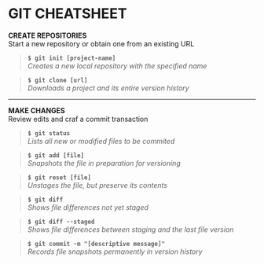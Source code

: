 GIT CHEATSHEET 
====

**CREATE REPOSITORIES**  
Start a new repository or obtain one from an existing URL

> **`$ git init [project-name]`**  
*Creates a new local repository with the specified name*

> **`$ git clone [url]`**  
*Downloads a project and its entire version history*  

---

**MAKE CHANGES**  
Review edits and craf a commit transaction

> **`$ git status`**  
*Lists all new or modified files to be commited*

> **`$ git add [file]`**  
*Snapshots the file in preparation for versioning*

> **`$ git reset [file]`**  
*Unstages the file, but preserve its contents*

> **`$ git diff`**  
*Shows file differences not yet staged*

> **`$ git diff --staged`**  
*Shows file differences between staging and the last file version*

> **`$ git commit -m "[descriptive message]"`**  
*Records file snapshots permanently in version history*
